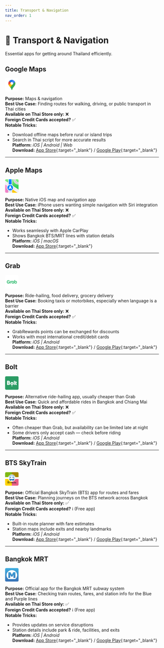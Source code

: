 ```yaml
---
title: Transport & Navigation
nav_order: 1
---
```


# 🚕 Transport & Navigation

Essential apps for getting around Thailand efficiently.

## Google Maps

<img src="icons/google-maps.jpg" alt="Google Maps icon" width="44" height="44" style="vertical-align:text-bottom;border-radius:4px"/>

**Purpose:** Maps & navigation  
**Best Use Case:** Finding routes for walking, driving, or public transport in Thai cities  
**Available on Thai Store only:** ❌  
**Foreign Credit Cards accepted?** ✅  
**Notable Tricks:**  
- Download offline maps before rural or island trips  
- Search in Thai script for more accurate results  
**Platform:** *iOS | Android | Web*  
**Download:** [App Store](https://apps.apple.com/app/google-maps/id585027354){:target="_blank"} / [Google Play](https://play.google.com/store/apps/details?id=com.google.android.apps.maps){:target="_blank"}

---

## Apple Maps

<img src="icons/apple-maps.jpg" alt="Apple Maps icon" width="44" height="44" style="vertical-align:text-bottom;border-radius:4px"/>

**Purpose:** Native iOS map and navigation app  
**Best Use Case:** iPhone users wanting simple navigation with Siri integration  
**Available on Thai Store only:** ❌  
**Foreign Credit Cards accepted?** ✅  
**Notable Tricks:**  
- Works seamlessly with Apple CarPlay  
- Shows Bangkok BTS/MRT lines with station details  
**Platform:** *iOS | macOS*  
**Download:** [App Store](https://apps.apple.com/app/apple-maps/id915056765){:target="_blank"}

---

## Grab

<img src="icons/grab.jpg" alt="Grab icon" width="44" height="44" style="vertical-align:text-bottom;border-radius:4px"/>

**Purpose:** Ride-hailing, food delivery, grocery delivery  
**Best Use Case:** Booking taxis or motorbikes, especially when language is a barrier  
**Available on Thai Store only:** ❌  
**Foreign Credit Cards accepted?** ✅  
**Notable Tricks:**  
- GrabRewards points can be exchanged for discounts  
- Works with most international credit/debit cards  
**Platform:** *iOS | Android*  
**Download:** [App Store](https://apps.apple.com/app/grab/id647268330){:target="_blank"} / [Google Play](https://play.google.com/store/apps/details?id=com.grabtaxi.passenger){:target="_blank"}

---

## Bolt

<img src="icons/bolt.jpg" alt="Bolt icon" width="44" height="44" style="vertical-align:text-bottom;border-radius:4px"/>

**Purpose:** Alternative ride-hailing app, usually cheaper than Grab  
**Best Use Case:** Quick and affordable rides in Bangkok and Chiang Mai  
**Available on Thai Store only:** ❌  
**Foreign Credit Cards accepted?** ✅  
**Notable Tricks:**  
- Often cheaper than Grab, but availability can be limited late at night  
- Some drivers only accept cash — check before riding  
**Platform:** *iOS | Android*  
**Download:** [App Store](https://apps.apple.com/app/bolt/id675033630){:target="_blank"} / [Google Play](https://play.google.com/store/apps/details?id=ee.mtakso.client){:target="_blank"}

---

## BTS SkyTrain

<img src="icons/bts-skytrain.jpg" alt="BTS SkyTrain icon" width="44" height="44" style="vertical-align:text-bottom;border-radius:4px"/>

**Purpose:** Official Bangkok SkyTrain (BTS) app for routes and fares  
**Best Use Case:** Planning journeys on the BTS network across Bangkok  
**Available on Thai Store only:** ✅  
**Foreign Credit Cards accepted?** ℹ️ (Free app)  
**Notable Tricks:**  
- Built-in route planner with fare estimates  
- Station maps include exits and nearby landmarks  
**Platform:** *iOS | Android*  
**Download:** [App Store](https://apps.apple.com/th/app/bts-skytrain/id606189381){:target="_blank"} / [Google Play](https://play.google.com/store/apps/details?id=th.btsc.theskytrains){:target="_blank"}

---

## Bangkok MRT

<img src="icons/bangkok-mrt.png" alt="Bangkok MRT icon" width="44" height="44" style="vertical-align:text-bottom;border-radius:4px"/>

**Purpose:** Official app for the Bangkok MRT subway system  
**Best Use Case:** Checking train routes, fares, and station info for the Blue and Purple lines  
**Available on Thai Store only:** ✅  
**Foreign Credit Cards accepted?** ℹ️ (Free app)  
**Notable Tricks:**  
- Provides updates on service disruptions  
- Station details include park & ride, facilities, and exits  
**Platform:** *iOS | Android*  
**Download:** [App Store](https://apps.apple.com/th/app/bangkok-mrt/id1059263761){:target="_blank"} / [Google Play](https://play.google.com/store/apps/details?id=com.devsenses.mrt_app){:target="_blank"}
